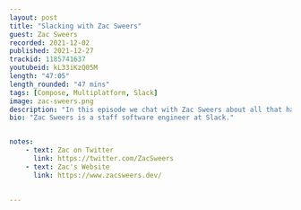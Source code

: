 ```yaml
---
layout: post
title: "Slacking with Zac Sweers"
guest: Zac Sweers
recorded: 2021-12-02
published: 2021-12-27
trackid: 1185741637
youtubeid: kL33iKzQ05M
length: "47:05"
length_rounded: "47 mins"
tags: [Compose, Multiplatform, Slack]
image: zac-sweers.png
description: "In this episode we chat with Zac Sweers about all that has happened since his last appearance: Multiplatform experiments, Kotlin usage in Slack, Thoughts about Compose, Weather in Munich, Malaga, and New York"
bio: "Zac Sweers is a staff software engineer at Slack."


notes:
    - text: Zac on Twitter
      link: https://twitter.com/ZacSweers
    - text: Zac's Website
      link: https://www.zacsweers.dev/

   
---
```

